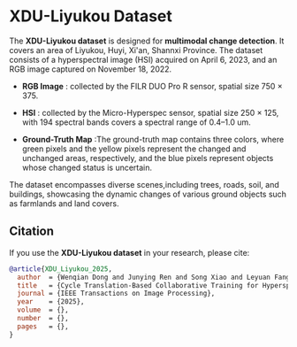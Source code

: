 # XDU-Liyukou Dataset
The **XDU-Liyukou dataset** is designed for **multimodal change detection**. It covers an area of Liyukou, Huyi, Xi'an, Shannxi Province. The dataset consists of a hyperspectral image (HSI) acquired on April 6, 2023, and an RGB image captured on November 18, 2022.

- **RGB Image** : collected by the FILR DUO Pro R sensor, spatial size 750 × 375.

- **HSI** : collected by the Micro-Hyperspec sensor, spatial size 250 × 125, with 194 spectral bands covers a spectral range of 0.4–1.0 um. 
  
- **Ground-Truth Map** :The ground-truth map contains three colors, where green pixels and the yellow pixels represent the changed and unchanged areas, respectively, and the blue pixels represent objects whose changed status is uncertain.

The dataset encompasses diverse scenes,including trees, roads, soil, and buildings, showcasing the dynamic changes of various ground objects such as farmlands and land covers. 

## Citation

If you use the **XDU-Liyukou dataset** in your research, please cite:

```bibtex
@article{XDU_Liyukou_2025,
  author  = {Wenqian Dong and Junying Ren and Song Xiao and Leyuan Fang and Jiahui Qu and Yunsong Li},
  title   = {Cycle Translation-Based Collaborative Training for Hyperspectral-RGB Multimodal Change Detection},
  journal = {IEEE Transactions on Image Processing},
  year    = {2025},
  volume  = {},
  number  = {},
  pages   = {},
}
